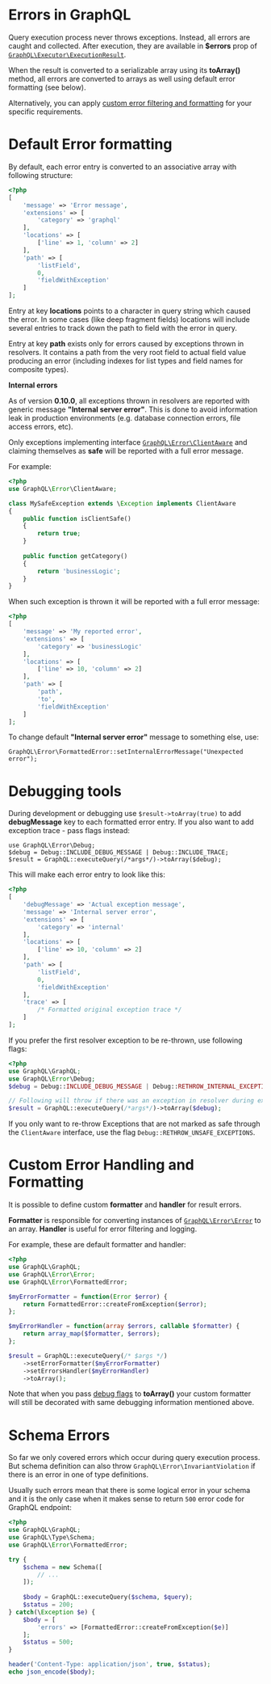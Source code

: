 # Errors in GraphQL

Query execution process never throws exceptions. Instead, all errors are caught and collected. 
After execution, they are available in **$errors** prop of 
[`GraphQL\Executor\ExecutionResult`](reference.md#graphqlexecutorexecutionresult).

When the result is converted to a serializable array using its **toArray()** method, all errors are 
converted to arrays as well using default error formatting (see below). 

Alternatively, you can apply [custom error filtering and formatting](#custom-error-handling-and-formatting)
for your specific requirements.

# Default Error formatting
By default, each error entry is converted to an associative array with following structure:

```php
<?php
[
    'message' => 'Error message',
    'extensions' => [
        'category' => 'graphql'
    ],
    'locations' => [
        ['line' => 1, 'column' => 2]
    ],
    'path' => [
        'listField',
        0,
        'fieldWithException'
    ]
];
```
Entry at key **locations** points to a character in query string which caused the error.
In some cases (like deep fragment fields) locations will include several entries to track down 
the path to field with the error in query.

Entry at key **path** exists only for errors caused by exceptions thrown in resolvers. 
It contains a path from the very root field to actual field value producing an error 
(including indexes for list types and field names for composite types). 

**Internal errors**

As of version **0.10.0**, all exceptions thrown in resolvers are reported with generic message **"Internal server error"**.
This is done to avoid information leak in production environments (e.g. database connection errors, file access errors, etc).

Only exceptions implementing interface [`GraphQL\Error\ClientAware`](reference.md#graphqlerrorclientaware) and claiming themselves as **safe** will 
be reported with a full error message.

For example:
```php
<?php
use GraphQL\Error\ClientAware;

class MySafeException extends \Exception implements ClientAware
{
    public function isClientSafe()
    {
        return true;
    }
    
    public function getCategory()
    {
        return 'businessLogic';
    }
}
```
When such exception is thrown it will be reported with a full error message:
```php
<?php
[
    'message' => 'My reported error',
    'extensions' => [
        'category' => 'businessLogic'
    ],
    'locations' => [
        ['line' => 10, 'column' => 2]
    ],
    'path' => [
        'path',
        'to',
        'fieldWithException'
    ]
];
```

To change default **"Internal server error"** message to something else, use: 
```
GraphQL\Error\FormattedError::setInternalErrorMessage("Unexpected error");
```

# Debugging tools

During development or debugging use `$result->toArray(true)` to add **debugMessage** key to 
each formatted error entry. If you also want to add exception trace - pass flags instead:

```
use GraphQL\Error\Debug;
$debug = Debug::INCLUDE_DEBUG_MESSAGE | Debug::INCLUDE_TRACE;
$result = GraphQL::executeQuery(/*args*/)->toArray($debug);
```

This will make each error entry to look like this:
```php
<?php
[
    'debugMessage' => 'Actual exception message',
    'message' => 'Internal server error',
    'extensions' => [
        'category' => 'internal'
    ],
    'locations' => [
        ['line' => 10, 'column' => 2]
    ],
    'path' => [
        'listField',
        0,
        'fieldWithException'
    ],
    'trace' => [
        /* Formatted original exception trace */
    ]
];
```

If you prefer the first resolver exception to be re-thrown, use following flags:
```php
<?php
use GraphQL\GraphQL;
use GraphQL\Error\Debug;
$debug = Debug::INCLUDE_DEBUG_MESSAGE | Debug::RETHROW_INTERNAL_EXCEPTIONS;

// Following will throw if there was an exception in resolver during execution:
$result = GraphQL::executeQuery(/*args*/)->toArray($debug); 
```

If you only want to re-throw Exceptions that are not marked as safe through the `ClientAware` interface, use
the flag `Debug::RETHROW_UNSAFE_EXCEPTIONS`.

# Custom Error Handling and Formatting
It is possible to define custom **formatter** and **handler** for result errors.

**Formatter** is responsible for converting instances of [`GraphQL\Error\Error`](reference.md#graphqlerrorerror) 
to an array. **Handler** is useful for error filtering and logging. 

For example, these are default formatter and handler:

```php
<?php
use GraphQL\GraphQL;
use GraphQL\Error\Error;
use GraphQL\Error\FormattedError;

$myErrorFormatter = function(Error $error) {
    return FormattedError::createFromException($error);
};

$myErrorHandler = function(array $errors, callable $formatter) {
    return array_map($formatter, $errors);
};

$result = GraphQL::executeQuery(/* $args */)
    ->setErrorFormatter($myErrorFormatter)
    ->setErrorsHandler($myErrorHandler)
    ->toArray(); 
```

Note that when you pass [debug flags](#debugging-tools) to **toArray()** your custom formatter will still be 
decorated with same debugging information mentioned above.

# Schema Errors
So far we only covered errors which occur during query execution process. But schema definition can 
also throw `GraphQL\Error\InvariantViolation` if there is an error in one of type definitions.

Usually such errors mean that there is some logical error in your schema and it is the only case 
when it makes sense to return `500` error code for GraphQL endpoint:

```php
<?php
use GraphQL\GraphQL;
use GraphQL\Type\Schema;
use GraphQL\Error\FormattedError;

try {
    $schema = new Schema([
        // ...
    ]);
    
    $body = GraphQL::executeQuery($schema, $query);
    $status = 200;
} catch(\Exception $e) {
    $body = [
        'errors' => [FormattedError::createFromException($e)]
    ];
    $status = 500;
}

header('Content-Type: application/json', true, $status);
echo json_encode($body);
```
